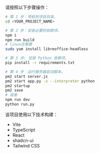 请按照以下步骤操作：
```sh
# 第 1 步：导航到项目目录。
cd <YOUR_PROJECT_NAME>

# 第 2 步：安装必要的依赖项。
npm i
npm run build
# linux还需要
sudo yum install libreoffice-headless

# 第 3 步: 安装 Python 依赖项。
pip install -r requirements.txt

# 第 4 步：运行服务器启动脚本。
pm2 start server.js
pm2 start app.py -x --interpreter python
pm2 startup
pm2 save
# 或者
npm run dev
python run.py
```

该项目使用以下技术构建：
- Vite
- TypeScript
- React
- shadcn-ui
- Tailwind CSS